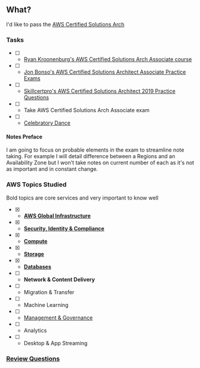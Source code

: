 ## What?
I'd like to pass the [AWS Certified Solutions Arch](Associatehttps://aws.amazon.com/certification/certified-solutions-architect-associate/)

### Tasks
- [ ] - [Ryan Kroonenburg's AWS Certified Solutions Arch Associate course](https://www.udemy.com/course/aws-certified-solutions-architect-associate/)
- [ ] - [Jon Bonso's AWS Certified Solutions Architect Associate Practice Exams](https://www.udemy.com/course/aws-certified-solutions-architect-associate-amazon-practice-exams/)
- [ ] - [Skillcertpro's AWS Certified Solutions Architect 2019 Practice Questions](https://www.udemy.com/course/aws-certified-solutions-architect-2018-practice-questions/)
- [ ] - Take AWS Certified Solutions Arch Associate exam
- [ ] - [Celebratory Dance](https://media.giphy.com/media/6fScAIQR0P0xW/giphy.gif)

#### Notes Preface
I am going to focus on probable elements in the exam to streamline note taking. For example I will detail difference between a Regions and an Availability Zone but I won't take notes on current number of each as it's not as important and in constant change.

### AWS Topics Studied
Bold topics are core services and very important to know well
- [x] - [**AWS Global Infrastructure**](./aws-global-infrastructure.md)
- [x] - [**Security, Identity & Compliance**](security-identity-compliance.md)
- [x] - [**Compute**](./compute.md)
- [x] - [**Storage**](./storage.md)
- [x] - [**Databases**](./databases.md)
- [ ] - **Network & Content Delivery**
- [ ] - Migration & Transfer
- [ ] - Machine Learning
- [ ] - [Management & Governance](./management-governance.md)
- [ ] - Analytics
- [ ] - Desktop & App Streaming

### [Review Questions](https://github.com/cujarrett/learning-aws/blob/master/aws-certified-solutions-architect%E2%80%93associate/review-questions.md)
